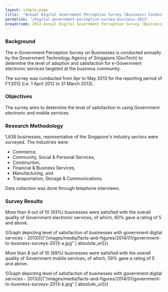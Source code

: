 ```yaml
---
layout: simple-page
title:  "Annual Digital Government Perception Survey (Business) Conducted in 2013"
permalink: "/digital-government-perception-survey-business-2013"
breadcrumb: 2013 Annual Digital Government Perception Survey (Business)
---
```


### **Background**

The e-Government Perception Survey on Businesses is conducted annually by the Government Technology Agency of Singapore (GovTech) to determine the level of adoption and satisfaction for e-Government electronic services targeted at the business community.

The survey was conducted from Apr to May 2013 for the reporting period of FY2012 (i.e. 1 April 2012 to 31 March 2013).

### **Objectives**
The survey aims to determine the level of satisfaction in using Government electronic and mobile services.

### **Research Methodology**
1,636 businesses, representative of the Singapore's industry sectors were surveyed. The industries were:

* Commerce,
* Community, Social & Personal Services,
* Construction,
* Financial & Business Services,
* Manufacturing, and
* Transportation, Storage & Communications.

Data collection was done through telephone interviews.

### **Survey Results**

More than 9 out of 10 (93%) businesses were satisfied with the overall quality of Government electronic services, of which, 60% gave a rating of 5 and above.

![Graph depicting level of satisfaction of businesses with government digital services - 2013]({{"/images/media/facts-and-figures/2014/01/government-to-business-surveys-2013-a.jpg" | absolute_url}})

More than 8 out of 10 (89%) businesses were satisfied with the overall quality of Government mobile services, of which, 59% gave a rating of 5 and above.

![Graph depicting level of satisfaction of businesses with government digital services - 2013]({{"/images/media/facts-and-figures/2014/01/government-to-business-surveys-2013-b.jpg" | absolute_url}})
